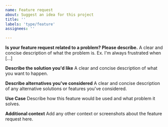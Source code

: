 ```yaml
---
name: Feature request
about: Suggest an idea for this project
title: ''
labels: 'type/feature'
assignees: ''

---
```


**Is your feature request related to a problem? Please describe.**
A clear and concise description of what the problem is. Ex. I'm always frustrated when [...]

**Describe the solution you'd like**
A clear and concise description of what you want to happen.

**Describe alternatives you've considered**
A clear and concise description of any alternative solutions or features you've considered.

**Use Case**
Describe how this feature would be used and what problem it solves.

**Additional context**
Add any other context or screenshots about the feature request here.